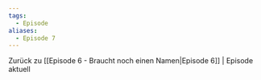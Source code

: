 ```yaml
---
tags:
  - Episode
aliases:
  - Episode 7
---
```

Zurück zu [[Episode 6 - Braucht noch einen Namen|Episode 6]] | Episode aktuell
